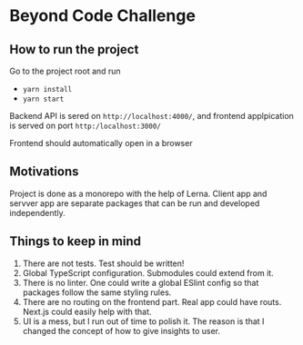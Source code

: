 # Beyond Code Challenge

## How to run the project

Go to the project root and run
- `yarn install`
- `yarn start`

Backend API is sered on `http://localhost:4000/`,
and frontend applpication is served on port `http:/localhost:3000/`

Frontend should automatically open in a browser

## Motivations

Project is done as a monorepo with the help of Lerna.
Client app and servver app are separate packages that can be run and developed independently.
 

## Things to keep in mind

1. There are not tests. Test should be written!
2. Global TypeScript configuration. Submodules could extend from it.
3. There is no linter. One could write a global ESlint config so that packages follow the same 
   styling rules.
 4. There are no routing on the frontend part. Real app could have routs. Next.js could easily help
    with that.
5. UI is a mess, but I run out of time to polish it. The reason is that I changed the concept of
   how to give insights to user.
